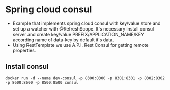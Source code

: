 # Spring cloud consul
- Example that implements spring cloud consul with key/value store and set up a watcher with @RefreshScope. It's 
necessary install consul server and create key/value PREFIX/APPLICATION_NAME/KEY according name of data-key by 
default it's data.
- Using RestTemplate we use A.P.I. Rest Consul for getting remote properties.
## Install consul
```
docker run -d --name dev-consul -p 8300:8300 -p 8301:8301 -p 8302:8302 -p 8600:8600 -p 8500:8500 consul
```
